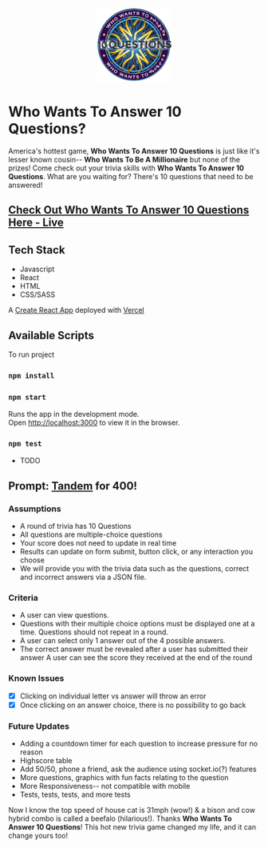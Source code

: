 <p align='center'>
  <a href='https://trivia-one.vercel.app/'>
    <img src="./src/images/logo.png" width=150/>
  </a>
</p>

# Who Wants To Answer 10 Questions?

America's hottest game, <b>Who Wants To Answer 10 Questions</b> is just like it's lesser known cousin-- <b>Who Wants To Be A Millionaire</b> but none of the prizes! Come check out your trivia skills with <b>Who Wants To Answer 10 Questions</b>. What are you waiting for? There's 10 questions that need to be answered!

## [Check Out Who Wants To Answer 10 Questions Here - Live](https://trivia-one.vercel.app/)

## Tech Stack
* Javascript
* React
* HTML
* CSS/SASS

A [Create React App](https://create-react-app.dev/) deployed with [Vercel](https://vercel.com/about)

## Available Scripts

To run project

### `npm install`

### `npm start`

Runs the app in the development mode.\
Open [http://localhost:3000](http://localhost:3000) to view it in the browser.

### `npm test`

* TODO

## Prompt: [Tandem](https://madeintandem.com/) for 400!

### Assumptions

* A round of trivia has 10 Questions
* All questions are multiple-choice questions
* Your score does not need to update in real time
* Results can update on form submit, button click, or any interaction you choose
* We will provide you with the trivia data such as the questions, correct and incorrect answers via a JSON file.

### Criteria

* A user can view questions.
* Questions with their multiple choice options must be displayed one at a time. Questions should not repeat in a round.
* A user can select only 1 answer out of the 4 possible answers.
* The correct answer must be revealed after a user has submitted their answer A user can see the score they received at the end of the round

### Known Issues

- [x] Clicking on individual letter vs answer will throw an error
- [x] Once clicking on an answer choice, there is no possibility to go back

### Future Updates
* Adding a countdown timer for each question to increase pressure for no reason
* Highscore table
* Add 50/50, phone a friend, ask the audience using socket.io(?) features
* More questions, graphics with fun facts relating to the question
* More Responsiveness-- not compatible with mobile
* Tests, tests, tests, and more tests

Now I know the top speed of house cat is 31mph (wow!) & a bison and cow hybrid combo is called a beefalo (hilarious!). Thanks <b>Who Wants To Answer 10 Questions</b>! This hot new trivia game changed my life, and it can change yours too!
